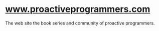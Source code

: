 # www.proactiveprogrammers.com

The web site the book series and community of proactive programmers.
